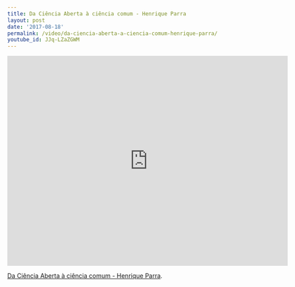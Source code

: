 ```yaml
---
title: Da Ciência Aberta à ciência comum - Henrique Parra
layout: post
date: '2017-08-18'
permalink: /video/da-ciencia-aberta-a-ciencia-comum-henrique-parra/
youtube_id: JJq-LZaZGWM
---
```



<div class="ratio ratio-16x9"><iframe allowfullscreen="" class="youtube-field-player" frameborder="0" height="480" id="youtube-field-player" src="https://www.youtube.com/embed/JJq-LZaZGWM?wmode=opaque" title="Da Ciência Aberta à ciência comum - Henrique Parra" width="640"></iframe></div>

[Da Ciência Aberta à ciência comum - Henrique Parra](https://www.youtube.com/watch?v=JJq-LZaZGWM).
